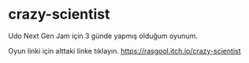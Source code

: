 # crazy-scientist
Udo Next Gen Jam için 3 günde yapmış olduğum oyunum.


Oyun linki için alttaki linke tıklayın.
https://rasgool.itch.io/crazy-scientist